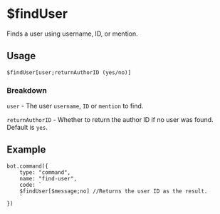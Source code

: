 # $findUser
Finds a user using username, ID, or mention.

## Usage
```$findUser[user;returnAuthorID (yes/no)]```

### Breakdown

`user` - The user `username`, `ID` or `mention` to find.

`returnAuthorID` - Whether to return the author ID if no user was found. Default is `yes`.


## Example
```
bot.command({
    type: "command",
    name: "find-user",
    code: `
    $findUser[$message;no] //Returns the user ID as the result.
    `
})
```
